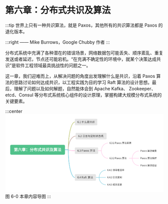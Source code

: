 # 第六章：分布式共识及算法

:::tip <a/>
世界上只有一种共识算法，就是 Paxos，其他所有的共识算法都是 Paxos 的退化版本。

:::right
—— Mike Burrows，Google Chubby 作者
:::

分布式系统中充满了各种潜在的错误场景，网络数据包可能丢失、顺序紊乱、重复发送或者延迟，节点还可能宕机。“在充满不确定性的环境中，就某个决策达成共识”是软件工程领域最具挑战性的问题之一。

这一章，我们迎难而上，从解决问题的角度出发理解什么是共识，沿着 Paxos 算法的思路讨论如何达成共识，以工程实践为目的学习 Raft 算法的设计思想。最后，理解了问题以及如何解题，自然能体会到 Apache Kafka、 Zookeeper、etcd、Consul 等分布式系统核心组件的设计原理，掌握构建大规模分布式系统的关键要素。

:::center
  ![](../assets/consensus-summary.png) <br/>
  图 6-0 本章内容导图
:::